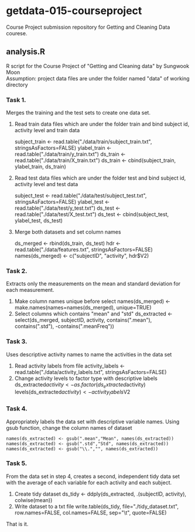 # getdata-015-courseproject
Course Project submission repository for Getting and Cleaning Data courese.

## analysis.R
R script for the Course Project of "Getting and Cleaning data" 
by Sungwook Moon  
Assumption: project data files are under the folder named "data" of working directory

### Task 1.
Merges the training and the test sets to create one data set.

1. Read train data files which are under the folder train and bind subject id, activity level and train data

    subject_train <- read.table("./data/train/subject_train.txt", stringsAsFactors=FALSE)
    ylabel_train <- read.table("./data/train/y_train.txt") 
    ds_train <- read.table("./data/train/X_train.txt")
    ds_train <- cbind(subject_train, ylabel_train, ds_train)

2. Read test data files which are under the folder test and bind subject id, activity level and test data

    subject_test <- read.table("./data/test/subject_test.txt", stringsAsFactors=FALSE)
    ylabel_test <- read.table("./data/test/y_test.txt") 
    ds_test <- read.table("./data/test/X_test.txt")
    ds_test <- cbind(subject_test, ylabel_test, ds_test)

3. Merge both datasets and set column names

    ds_merged <- rbind(ds_train, ds_test)
    hdr <- read.table("./data/features.txt", stringsAsFactors=FALSE)
    names(ds_merged) <- c("subjectID", "activity", hdr$V2)

### Task 2.
Extracts only the measurements on the mean and standard deviation for each measurement. 

1. Make column names unique before select
    names(ds_merged) <- make.names(names=names(ds_merged), unique=TRUE)
2. Select columns which contains "mean" and "std"
    ds_extracted <- select(ds_merged, subjectID, activity, 
                       contains(".mean"), contains(".std"), -contains(".meanFreq"))

### Task 3.
Uses descriptive activity names to name the activities in the data set

1. Read activity labels from file
    activity_labels <- read.table("./data/activity_labels.txt", stringsAsFactors=FALSE)
2. Change activity levels to factor type with descriptive labels
    ds_extracted$activity <- as.factor(ds_extracted$activity)
    levels(ds_extracted$activity) <- activity_labels$V2

### Task 4.
Appropriately labels the data set with descriptive variable names. 
Using gsub function, change the column names of dataset

    names(ds_extracted) <- gsub(".mean","Mean", names(ds_extracted))
    names(ds_extracted) <- gsub(".std","Std", names(ds_extracted))
    names(ds_extracted) <- gsub("\\.","", names(ds_extracted))

### Task 5.
From the data set in step 4, creates a second, independent tidy data set with the average of each variable for each activity and each subject.

1. Create tidy dataset
    ds_tidy <- ddply(ds_extracted, .(subjectID, activity), colwise(mean))
2. Write dataset to a txt file
    write.table(ds_tidy, file="./tidy_dataset.txt", row.names=FALSE, col.names=FALSE, sep="\t", quote=FALSE)

That is it. 
